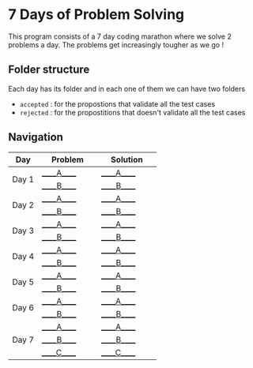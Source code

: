 # 7 Days of Problem Solving
This program consists of a 7 day coding marathon where we solve 2 problems a day. The problems get increasingly tougher as we go !
## Folder structure
Each day has its folder and in each one of them we can have two folders
- `accepted` : for the propostions that validate all the test cases
- `rejected` : for the propostitions that doesn't validate all the test cases

## Navigation

<table>
  <thead>
    <tr>
      <th style="width: 20%;">Day</th>
      <th style="width: 40%;">Problem</th>
      <th style="width: 40%;">Solution</th>
    </tr>
  </thead>
    <tr>
      <td rowspan="2">Day 1</td>
      <td><a href="https://open.kattis.com/contests/nktuse/problems/addingtrouble">____A____</a></td>
      <td><a href="https://github.com/Fadilix/7-days-of-problem-solving/blob/main/day%20%231/A.py">____A____</a></td>
    </tr>
    <tr>
      <td><a href="https://open.kattis.com/contests/nktuse/problems/areal">____B____</a></td>
      <td><a href="https://github.com/Fadilix/7-days-of-problem-solving/blob/main/day%20%231/B.py">____B____</a></td>
    </tr>

  <tr>
      <td rowspan="2">Day 2</td>
      <td><a href="https://open.kattis.com/contests/wpzsz7/problems/lastfactorialdigit">____A____</a></td>
      <td><a href="https://github.com/Fadilix/7-days-of-problem-solving/blob/main/day%20%232/accepted/A.py">____A____</a></td>
    </tr>
    <tr>
      <td><a href="https://open.kattis.com/contests/wpzsz7/problems/trainpassengers">____B____</a></td>
      <td><a href="https://github.com/Fadilix/7-days-of-problem-solving/blob/main/day%20%232/accepted/B2.py">____B____</a></td>
  </tr>

  <tr>
      <td rowspan="2">Day 3</td>
      <td><a href="https://open.kattis.com/contests/zd77zy/problems/listgame">____A____</a></td>
      <td><a href="https://github.com/Fadilix/7-days-of-problem-solving/blob/main/day%20%233/accepted/A3.py">____A____</a></td>
    </tr>
    <tr>
      <td><a href="https://open.kattis.com/contests/zd77zy/problems/gcd">____B____</a></td>
      <td><a href="https://github.com/Fadilix/7-days-of-problem-solving/blob/main/day%20%233/accepted/B.py">____B____</a></td>
  </tr>

  <tr>
      <td rowspan="2">Day 4</td>
      <td><a href="https://open.kattis.com/contests/ct2oav/problems/fibonaccicycles">____A____</a></td>
      <td><a href="https://github.com/Fadilix/7-days-of-problem-solving/blob/main/day%20%234/accepted/A3.py">____A____</a></td>
    </tr>
    <tr>
      <td><a href="https://open.kattis.com/contests/ct2oav/problems/primereduction">____B____</a></td>
      <td><a href="https://github.com/Fadilix/7-days-of-problem-solving/blob/main/day%20%234/accepted/B.py">____B____</a></td>
      
  </tr>
    <tr>
      <td rowspan="2">Day 5</td>
      <td><a href="https://open.kattis.com/contests/zrkr6u/problems/namegeneration">____A____</a></td>
      <td><a href="https://github.com/Fadilix/7-days-of-problem-solving/blob/main/day%20%235/accepted/A2.py">____A____</a></td>
    </tr>
    <tr>
      <td><a href="https://open.kattis.com/contests/zrkr6u/problems/guess">____B____</a></td>
      <td><a href="https://github.com/Fadilix/7-days-of-problem-solving/blob/main/day%20%235/accepted/B2.py">____B____</a></td>
      
  </tr>
      <tr>
      <td rowspan="2">Day 6</td>
      <td><a href="https://open.kattis.com/contests/orx84m/problems/fizzbuzz2">____A____</a></td>
      <td><a href="https://github.com/Fadilix/7-days-of-problem-solving/blob/main/day%20%236/A.py">____A____</a></td>
    </tr>
    <tr>
      <td><a href="https://open.kattis.com/contests/orx84m/problems/textencryption">____B____</a></td>
      <td><a href="https://github.com/Fadilix/7-days-of-problem-solving/blob/main/day%20%236/B.py">____B____</a></td>
  </tr><tr>
<tr>
      <td rowspan="3">Day 7</td>
      <td><a href="https://open.kattis.com/contests/kq7sz9/problems/primalrepresentation
">____A____</a></td>
      <td><a href="https://github.com/Fadilix/7-days-of-problem-solving/blob/main/day%20%237/accepted/A3.py
">____A____</a></td>
    </tr>
    <tr>
      <td><a href="https://open.kattis.com/contests/kq7sz9/problems/doublepassword
">____B____</a></td>
      <td><a href="https://github.com/Fadilix/7-days-of-problem-solving/blob/main/day%20%237/accepted/B.py
">____B____</a></td>
    </tr>
    <tr>
      <td><a href="https://open.kattis.com/contests/kq7sz9/problems/velkomin
">____C____</a></td>
      <td><a href="https://github.com/Fadilix/7-days-of-problem-solving/blob/main/day%20%237/accepted/C.py">____C____</a></td>
    </tr>